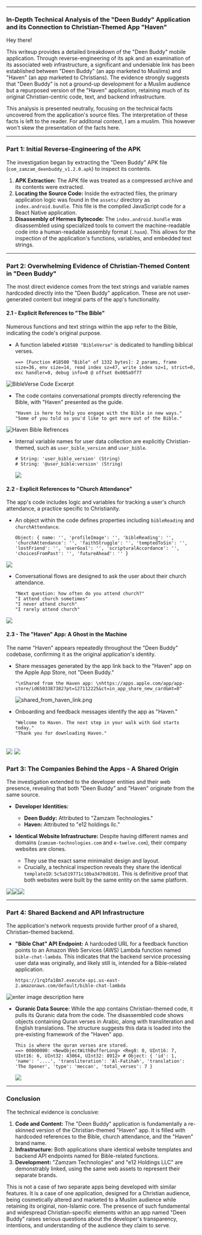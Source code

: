 
---

### **In-Depth Technical Analysis of the "Deen Buddy" Application and its Connection to Christian-Themed App "Haven"**
Hey there!

This writeup provides a detailed breakdown of the "Deen Buddy" mobile application. Through reverse-engineering of its apk and an examination of its associated web infrastructure, a significant and undeniable link has been established between "Deen Buddy" (an app marketed to Muslims) and "Haven" (an app marketed to Christians). The evidence strongly suggests that "Deen Buddy" is not a ground-up development for a Muslim audience but a repurposed version of the "Haven" application, retaining much of its original Christian-centric code, text, and backend infrastructure.

This analysis is presented neutrally, focusing on the technical facts uncovered from the application's source files. The interpretation of these facts is left to the reader.
For additonal context, I am a muslim. This however won't skew the presentation of the facts here.




---

### **Part 1: Initial Reverse-Engineering of the APK**

The investigation began by extracting the "Deen Buddy" APK file (`com_zamzam_deenbuddy_v1.2.0.apk`) to inspect its contents.

1.  **APK Extraction:** The APK file was treated as a compressed archive and its contents were extracted.
2.  **Locating the Source Code:** Inside the extracted files, the primary application logic was found in the `assets/` directory as `index.android.bundle`. This file is the compiled JavaScript code for a React Native application.
3.  **Disassembly of Hermes Bytecode:** The `index.android.bundle` was disassembled using specialized tools to convert the machine-readable code into a human-readable assembly format (`.hasm`). This allows for the inspection of the application's functions, variables, and embedded text strings.

---

### **Part 2: Overwhelming Evidence of Christian-Themed Content in "Deen Buddy"**

The most direct evidence comes from the text strings and variable names hardcoded directly into the "Deen Buddy" application. These are not user-generated content but integral parts of the app's functionality.

#### **2.1 - Explicit References to "The Bible"**

Numerous functions and text strings within the app refer to the Bible, indicating the code's original purpose.

*   A function labeled `#18580 "BibleVerse"` is dedicated to handling biblical verses.
    ```
    ==> [Function #18580 "Bible" of 1332 bytes]: 2 params, frame size=36, env size=14, read index sz=47, write index sz=1, strict=0, exc handler=0, debug info=0 @ offset 0x005a9f77
    ```
  ![BibleVerse Code Excerpt](https://i.postimg.cc/pTNQyMDL/image-5.webp)

*   The code contains conversational prompts directly referencing the Bible, with "Haven" presented as the guide.
    ```
    "Haven is here to help you engage with the Bible in new ways."
    "Some of you told us you'd like to get more out of the Bible."
    ```
![Haven Bible Refrences](https://i.postimg.cc/bY0XyzQC/image-7.webp)

*   Internal variable names for user data collection are explicitly Christian-themed, such as `user_bible_version` and `user_bible`.
    ```
    # String: 'user_bible_version' (String)
    # String: '@user_bible:version' (String)
    ```
    ![](https://i.postimg.cc/qMFBHJsb/image.png)

#### **2.2 - Explicit References to "Church Attendance"**

The app's code includes logic and variables for tracking a user's church attendance, a practice specific to Christianity.

*   An object within the code defines properties including `bibleReading` and `churchAttendance`.
    ```
    Object: { name: '', 'profileImage': '', 'bibleReading': '', 'churchAttendance': '', 'faithStruggle': '', 'temptedToSin': '', 'lostFriend': '', 'userGoal': '', 'scripturalAccordance': '', 'choicesFromPast': '', 'futureAhead': '' }
    ```
 ![](https://i.postimg.cc/sgSzFpD7/image.webp)

*   Conversational flows are designed to ask the user about their church attendance.
    ```
    "Next question: how often do you attend church?"
    "I attend church sometimes"
    "I never attend church"
    "I rarely attend church"
    ```
![](https://i.postimg.cc/RZ1YQGZD/image-1.png)

#### **2.3 - The "Haven" App: A Ghost in the Machine**

The name "Haven" appears repeatedly throughout the "Deen Buddy" codebase, confirming it as the original application's identity.

*   Share messages generated by the app link back to the "Haven" app on the Apple App Store, not "Deen Buddy."
    ```
    "\nShared from the Haven app: \nhttps://apps.apple.com/app/app-store/id6503387382?pt=127112225&ct=in_app_share_new_card&mt=8"
    ```
    ![shared_from_haven_link.png](https://i.postimg.cc/L5zWCVVM/IMG-0625.webp)

*   Onboarding and feedback messages identify the app as "Haven."
    ```
    "Welcome to Haven. The next step in your walk with God starts today."
    "Thank you for downloading Haven."
    ```
![](https://i.postimg.cc/fR6xyhsM/image-6.webp)
![](https://i.postimg.cc/bY0XyzQC/image-7.webp)
---

### **Part 3: The Companies Behind the Apps - A Shared Origin**

The investigation extended to the developer entities and their web presence, revealing that both "Deen Buddy" and "Haven" originate from the same source.

*   **Developer Identities:**
    *   **Deen Buddy:** Attributed to "Zamzam Technologies."
    *   **Haven:** Attributed to "e12 holdings llc."

*   **Identical Website Infrastructure:** Despite having different names and domains (`zamzam-technologies.com` and `e-twelve.com`), their company websites are clones.
    *   They use the exact same minimalist design and layout.
    *   Crucially, a technical inspection reveals they share the identical `templateID`: `5c5a519771c10ba3470d8101`. This is definitive proof that both websites were built by the same entity on the same platform.

![](https://i.postimg.cc/zBfX1VQ8/image-10.webp)![](https://i.postimg.cc/j5jdrL1C/image-11.webp)![](https://i.postimg.cc/rpHFM82N/Screenshot-20251014-120911.png)

---

### **Part 4: Shared Backend and API Infrastructure**

The application's network requests provide further proof of a shared, Christian-themed backend.

*   **"Bible Chat" API Endpoint:** A hardcoded URL for a feedback function points to an Amazon Web Services (AWS) Lambda function named `bible-chat-lambda`. This indicates that the backend service processing user data was originally, and likely still is, intended for a Bible-related application.
    ```
    https://1rq3fa18m7.execute-api.us-east-2.amazonaws.com/default/bible-chat-lambda
    ```
![enter image description here](https://i.postimg.cc/gjm9P5j0/image-1.webp)

*   **Quranic Data Source:** While the app contains Christian-themed code, it pulls its Quranic data from the code. The disassembled code shows objects containing Quran verses in Arabic, along with transliteration and English translations. The structure suggests this data is loaded into the pre-existing framework of the "Haven" app.
    ```
    This is where the quran verses are stored.
    ==> 00000000: <NewObjectWithBufferLong> <Reg8: 0, UInt16: 7, UInt16: 6, UInt32: 43064, UInt32: 8912> # Object: { 'id': 1, 'name': '....', 'transliteration': 'Al-Fatihah', 'translation': 'The Opener', 'type': 'meccan', 'total_verses': 7 }
    ```
    ![](https://i.postimg.cc/CKTmt8z7/image-4.webp)

---

### **Conclusion**

The technical evidence is conclusive:

1.  **Code and Content:** The "Deen Buddy" application is fundamentally a re-skinned version of the Christian-themed "Haven" app. It is filled with hardcoded references to the Bible, church attendance, and the "Haven" brand name.
2.  **Infrastructure:** Both applications share identical website templates and backend API endpoints named for Bible-related functions.
3.  **Development:** "Zamzam Technologies" and "e12 Holdings LLC" are demonstrably linked, using the same web assets to represent their separate brands.

This is not a case of two separate apps being developed with similar features. It is a case of one application, designed for a Christian audience, being cosmetically altered and marketed to a Muslim audience while retaining its original, non-Islamic core. The presence of such fundamental and widespread Christian-specific elements within an app named "Deen Buddy" raises serious questions about the developer's transparency, intentions, and understanding of the audience they claim to serve.
